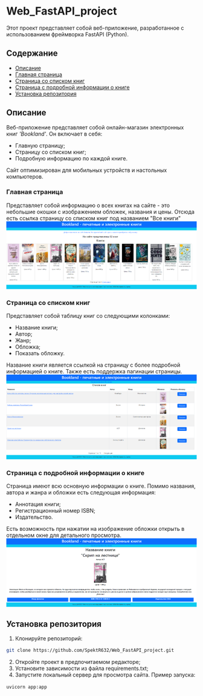 # Web_FastAPI_project
Этот проект представляет собой веб-приложение, разработанное с использованием фреймворка FastAPI (Python).

## Содержание
- [Описание](#описание)
- [Главная страница](#главная-страница-)
- [Страница со списком книг](#страница-со-списком-книг)
- [Страница с подробной информации о книге](#страница-с-подробной-информации-о-книге)
- [Установка репозитория](#установка-репозитория)

## Описание
Веб-приложение представляет собой онлайн-магазин электронных книг _'Bookland'_. Он включает в себя: 
- Главную страницу;
- Страницу со списком книг;
- Подробную информацию по каждой книге.

Сайт оптимизирован для мобильных устройств и настольных компьютеров.

### Главная страница 
Представляет собой информацию о всех книгах на сайте  - это небольшие окошки с изображением обложек, 
названия и цены. Отсюда есть ссылка страницу со списком книг под названием "Все книги"
![img.png](img_for_readme/img.png)

### Страница со списком книг

Представляет собой таблицу книг со следующими колонками: 
- Название книги;
- Автор; 
- Жанр; 
- Обложка; 
- Показать обложку.

Название книги является ссылкой на страницу с более подробной информацией о книге. 
Также есть поддержка пагинации страницы.
![img_1.png](img_for_readme/img_1.png)

### Страница с подробной информации о книге
Страница имеют всю основную информации о книге. 
Помимо названия, автора и жанра и обложки есть следующая информация: 
- Аннотация книги; 
- Регистрационный номер ISBN;
- Издательство.

Есть возможность при нажатии на изображение обложки открыть в отдельном окне для детального просмотра.
![img_2.png](img_for_readme/img_2.png)

## Установка репозитория
1. Клонируйте репозиторий:
```bash
git clone https://github.com/SpektR632/Web_FastAPI_project.git
```
2. Откройте проект в предпочитаемом редакторе;
3. Установите зависимости из файла requirements.txt;
4. Запустите локальный сервер для просмотра сайта. Пример запуска: 

```uvicorn app:app```

